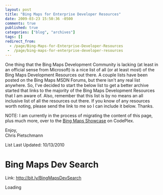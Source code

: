 ```yaml
---
layout: post
title: "Bing Maps for Enterprise Developer Resources"
date: 2009-03-23 15:50:36 -0500
comments: true
published: true
categories: ["blog", "archives"]
tags: []
redirect_from: 
  - /page/Bing-Maps-for-Enterprise-Developer-Resources
 -  /page/bing-maps-for-enterprise-developer-resources
---
```

<!-- more -->
<p>One thing that the Bing Maps Development Community is lacking (at least in an official sense from Microsoft) is a nice list of all (or at least most) of the Bing Maps Development Resources out there. A couple lists have been posted on the Bing Maps MSDN Forums, but there isn't any real list anywhere. So, I've decided to start the below list to get a better archive started that links to the majority of the Bing Maps Development Resources that I am aware of. Also, remember that this list is by no means an all inclusive list of all the resources out there. If you know of any resources worth noting, please send the link to me so I can include it below. Thanks.</p>
<p>NOTE: I am currently in the process of migrating the content of this page, plus much more, over to the <a title="Bing Maps Showcase" href="http://bingmaps.codeplex.com/">Bing Maps Showcase</a> on CodePlex.</p>
<p>Enjoy,<br />Chris Pietschmann</p>
<p>List Last Updated: 10/13/2010</p>
<h1>Bing Maps Dev Search</h1>
<p>Link: <a href="http://bit.ly/BingMapsDevSearch">http://bit.ly/BingMapsDevSearch</a></p>
<div id="cse" style="width: 100%;">Loading</div>
<p>
<script type="text/javascript" src="http://www.google.com/jsapi"></script>
<script type="text/javascript">// <![CDATA[
google.load('search', '1', {language : 'en'});







  google.setOnLoadCallback(function(){







    var customSearchControl = new google.search.CustomSearchControl('010628173349884038087:2oksfpnvq9g');







    customSearchControl.setResultSetSize(google.search.Search.SMALL_RESULTSET);







    customSearchControl.draw('cse');







  }, true);
// ]]
